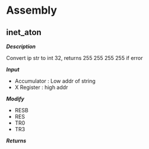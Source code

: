 # Assembly

## inet_aton

***Description***

Convert ip str to int 32, returns 255 255 255 255 if error

***Input***

* Accumulator : Low addr of string
* X Register : high addr

***Modify***

* RESB
* RES
* TR0
* TR3

***Returns***











